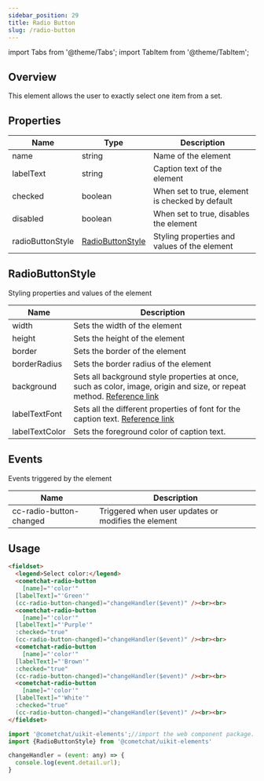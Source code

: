 ```yaml
---
sidebar_position: 29
title: Radio Button
slug: /radio-button
---
```


import Tabs from '@theme/Tabs';
import TabItem from '@theme/TabItem';

## Overview

This element allows the user to exactly select one item from a set.

## Properties

| Name | Type | Description | 
| ---- | ---- | ---- | 
| name | string | Name of the element | 
| labelText | string | Caption text of the element | 
| checked | boolean | When set to true, element is checked by default | 
| disabled | boolean | When set to true, disables the element | 
| radioButtonStyle | [RadioButtonStyle](./radio-button#radiobuttonstyle) | Styling properties and values of the element | 

## RadioButtonStyle

Styling properties and values of the element

| Name | Description | 
| ---- | ---- | 
| width | Sets the width of the element | 
| height | Sets the height of the element | 
| border | Sets the border of the element | 
| borderRadius | Sets the border radius of the element | 
| background | Sets all background style properties at once, such as color, image, origin and size, or repeat method. [Reference link](https://developer.mozilla.org/en-US/docs/Web/CSS/background) | 
| labelTextFont | Sets all the different properties of font for the caption text. [Reference link](https://developer.mozilla.org/en-US/docs/Web/CSS/font) | 
| labelTextColor | Sets the foreground color of caption text. | 


## Events

Events triggered by the element

| Name | Description | 
| ---- | ---- | 
| cc-radio-button-changed | Triggered when user updates or modifies the element | 


## Usage

<Tabs>
<TabItem value="html" label="HTML">

```HTML
<fieldset>
  <legend>Select color:</legend>
  <cometchat-radio-button 
	[name]="'color'"
  [labelText]="'Green'"
  (cc-radio-button-changed)="changeHandler($event)" /><br><br>
  <cometchat-radio-button 
	[name]="'color'"
  [labelText]="'Purple'"
  :checked="true"
  (cc-radio-button-changed)="changeHandler($event)" /><br><br>
  <cometchat-radio-button 
	[name]="'color'"
  [labelText]="'Brown'"
  :checked="true"
  (cc-radio-button-changed)="changeHandler($event)" /><br><br>
  <cometchat-radio-button 
	[name]="'color'"
  [labelText]="'White'"
  :checked="true"
  (cc-radio-button-changed)="changeHandler($event)" /><br><br>
</fieldset>
```

</TabItem>
<TabItem value="js" label="Javascript">

```javascript
import '@cometchat/uikit-elements';//import the web component package.
import {RadioButtonStyle} from '@cometchat/uikit-elements'

changeHandler = (event: any) => {
  console.log(event.detail.url);
}
```

</TabItem>
</Tabs>